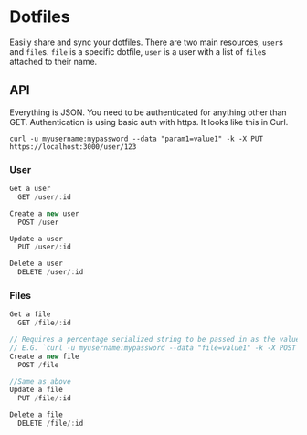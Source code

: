 # Dotfiles
Easily share and sync your dotfiles. There are two main resources, `user`s and `file`s. `file` is a specific dotfile, `user` is a user with a list of `file`s attached to their name.

## API

Everything is JSON. You need to be authenticated for anything other than GET. Authentication is using basic auth with https. It looks like this in Curl.

```
curl -u myusername:mypassword --data "param1=value1" -k -X PUT https://localhost:3000/user/123
```

### User

```javascript
Get a user
  GET /user/:id

Create a new user
  POST /user         

Update a user
  PUT /user/:id

Delete a user
  DELETE /user/:id
```

### Files

```javascript
Get a file
  GET /file/:id

// Requires a percentage serialized string to be passed in as the value for 'file'. Use `jape` npm module or JSON.serialize().
// E.G. `curl -u myusername:mypassword --data "file=value1" -k -X POST https://localhost:3000/file`
Create a new file
  POST /file

//Same as above
Update a file
  PUT /file/:id

Delete a file
  DELETE /file/:id
```
